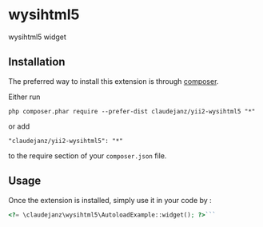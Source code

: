 wysihtml5
=========
wysihtml5 widget

Installation
------------

The preferred way to install this extension is through [composer](http://getcomposer.org/download/).

Either run

```
php composer.phar require --prefer-dist claudejanz/yii2-wysihtml5 "*"
```

or add

```
"claudejanz/yii2-wysihtml5": "*"
```

to the require section of your `composer.json` file.


Usage
-----

Once the extension is installed, simply use it in your code by  :

```php
<?= \claudejanz\wysihtml5\AutoloadExample::widget(); ?>```